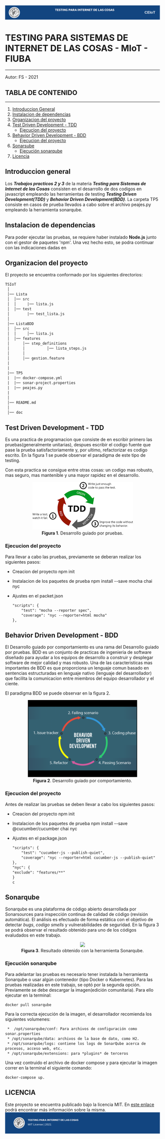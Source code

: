 ![header](doc/header.png)
# TESTING PARA SISTEMAS DE INTERNET DE LAS COSAS - MIoT - FIUBA
---


Autor: FS - 2021

## TABLA DE CONTENIDO
---
1. [Introduccion General](#Introduccion)
2. [Instalacion de dependencias](#Dependencias)
2. [Organizacion del proyecto](#Organizacion)
3. [Test Driven Development - TDD](#TDD)
	* [Ejecucion del proyecto](#EjecucionTDD)
4. [Behavior Driven Development - BDD](#BDD)
	* [Ejecucion del proyecto](#EjecucioBDD)
5. [Sonarsube](#Sonarqube)
	* [Ejecución sonarqube](#EjecucionSonar)
6. [Licencia](#Licencia)

## Introduccion general

Los ***Trabajos practicos 2 y 3*** de la materia ***Testing para Sistemas de Internet de las Cosas*** consisten en el desarrollo de dos codigos en javascript empleando
las herramientas de testing ***Testing Driven Development(TDD)***  y ***Behavior Driven Development(BDD)***.  La carpeta TP5 consiste en casos de prueba llevados a cabo sobre el archivo peajes.py empleando la herramienta sonarqube.

## Instalacion de dependencias

Para poder ejecutar las pruebas, se requiere haber instalado **Node.js** junto con el gestor de paquetes 'npm'. Una vez hecho esto, se podra continuar con las indicaciones dadas en 


## Organizacion del proyecto

El proyecto se encuentra conformado por los siguientes directorios:

	TSIoT
	 │
	 │── Lista
  	 │	│── src
	 │	│     |── lista.js	
	 │	│── test
	 │	      |── test_lista.js	
	 │
	 │── ListaBDD
	 │	│── src
	 │	│     │── lista.js	
	 │	│── features
	 │		│── step_definitions
	 │		│		   │── lista_steps.js	
	 │		│
	 │		│── gestion.feature
     |     
	 |
	 |── TP5
	 |  |── docker-compose.yml
	 |  |── sonar-project.properties
	 |  |── peajes.py
	 |   
	 │
	 │── README.md
	 │
	 │── doc	

		
## Test Driven Development - TDD

Es una practica de programacion que consiste de en escribir primero las pruebas(generalmente unitarias), despues escribir el codigo fuente que pase la prueba satisfactoriamente y, por ultimo, refactorizar 
es codigo escrito. En la figura 1 se puede observar el paradigma de este tipo de testing.

Con esta practica se consigue entre otras cosas: un codigo mas robusto, mas seguro, mas mantenible y una mayor rapidez en el desarrollo.

<p align="center">
    <img src="doc/TDD.png"><br>
    <b>Figura 1</b>. Desarrollo guiado por pruebas.
</p>

### Ejecucion del proyecto
Para llevar a cabo las pruebas, previamente se deberan realizar los siguientes pasos:

* Creacion del proyecto
	npm init

* Instalacion de los paquetes de prueba
	npm install --save mocha chai nyc

* Ajustes en el packet.json
	```
	"scripts": {
		"test": "mocha --reporter spec",
		"coverage": "nyc --reporter=html mocha"
	},
	```

## Behavior Driven Development - BDD

El Desarrollo guiado por comportamiento es una rama del Desarrollo guiado por pruebas. BDD es un conjunto de practicas de ingenieria de software diseñado 
para ayudar a los equipos de desarrollo a construir y desplegar software de mejor calidad y mas robusto. Una de las caracteristicas mas importantes de BDD es que proporciona un lenguaje comun basado en sentencias estructuradas en lenguaje nativo (lenguaje del desarrollador) que facilita la comunicacion entre miembros del equipo desarrollador y el ciente. 

El paradigma BDD se puede observar en la figura 2.


<p align="center">
    <img src="doc/BDD.png" widtt = "250" height = "250" ><br>
    <b>Figura 2</b>. Desarrollo guiado por comportamiento.
</p>


### Ejecucion del proyecto

Antes de realizar las pruebas se deben llevar a cabo los siguientes pasos:
    
* Creacion del proyecto
	npm init

* Instalacion de los paquetes de prueba
	npm install --save @cucumber/cucumber chai nyc

* Ajustes en el package.json
	```
	"scripts": {
		"test": "cucumber-js --publish-quiet",
		"coverage": "nyc --reporter=html cucumber-js --publish-quiet"
	},
	"nyc": {
	"exclude": "features/**"
	}
	c

## Sonarqube

Sonarqube es una plataforma de código abierto desarrollada por Sonarsources para inspección continua de calidad de código (revisión automática). El análisis es efectuado de forma estática con el objetivo de detectar *bugs*, *codigo smells* y vulnerabilidades de seguridad. En la figura 3 se podrá observar el resultado obtenido para uno de los códigos evaludados en este trabajo.

<p align="center">
    <img src="Sonarqube.png" widtt = "500" height = "500" ><br>
    <b>Figura 3</b>. Resultado obtenido con la herramienta Sonarqube.
</p>

### Ejecución sonarqube

Para adelantar las pruebas es necesario tener instalada la herramienta Sonarqube o usar algún contenedor (tipo Docker o Kubernetes). Para las pruebas realizadas en este trabajo, se optó por la segunda opción. Previamente se debe descargar la imagen(edición comunitaria). Para ello ejecutar en la terminal: 

```
docker pull sonarqube

```
Para la correcta ejecución de la imagen, el desarrollador recomienda los siguientes volumenes:

```
 *  /opt/sonarqube/conf: Para archivos de configuración como sonar.properties
 * /opt/sonarqube/data: archivos de la base de dato, como H2.
 * /opt/sonarqube/logs: contiene los logs de SonarQube acerca de procesos, acceso web, etc.
 * /opt/sonarqube/extensions: para *plugins* de terceros
```

Una vez contruido el archivo de docker compose y para ejecutar la imagen correr en la terminal el siguiente comando:
```
docker-compose up.
```

## LICENCIA
Este proyecto se encuentra publicado bajo la licencia MIT. En [este enlace](https://opensource.org/licenses/MIT) podrá encontrar más información sobre la misma.
![footer](doc/footer.png)
